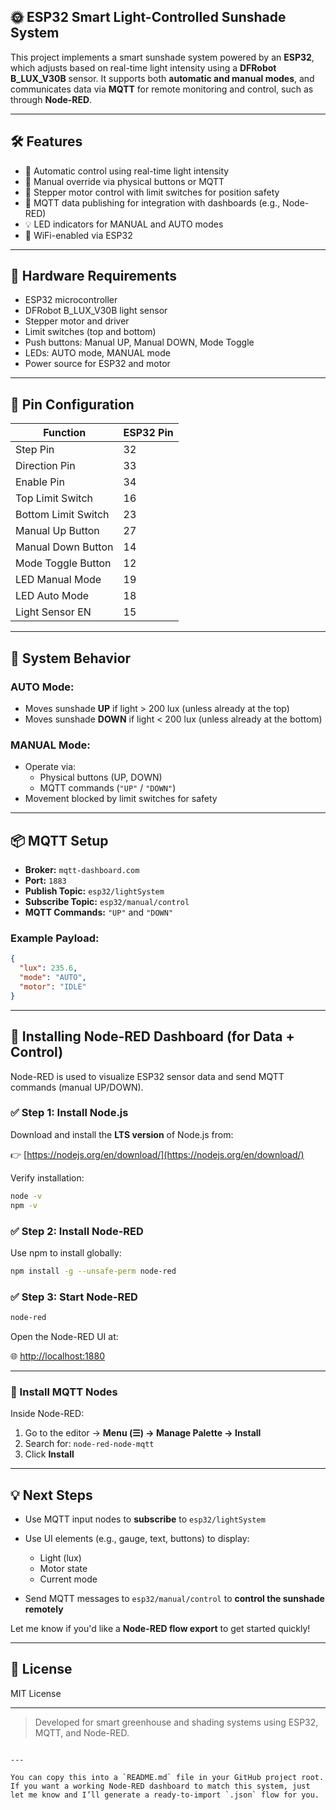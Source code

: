 
## 🌞 ESP32 Smart Light-Controlled Sunshade System

This project implements a smart sunshade system powered by an **ESP32**, which adjusts based on real-time light intensity using a **DFRobot B_LUX_V30B** sensor. It supports both **automatic and manual modes**, and communicates data via **MQTT** for remote monitoring and control, such as through **Node-RED**.

---

## 🛠️ Features

- 🔆 Automatic control using real-time light intensity
- 🧠 Manual override via physical buttons or MQTT
- 🚦 Stepper motor control with limit switches for position safety
- 📡 MQTT data publishing for integration with dashboards (e.g., Node-RED)
- 💡 LED indicators for MANUAL and AUTO modes
- 📶 WiFi-enabled via ESP32

---

## 🧩 Hardware Requirements

- ESP32 microcontroller
- DFRobot B_LUX_V30B light sensor
- Stepper motor and driver
- Limit switches (top and bottom)
- Push buttons: Manual UP, Manual DOWN, Mode Toggle
- LEDs: AUTO mode, MANUAL mode
- Power source for ESP32 and motor

---

## 📌 Pin Configuration

| Function           | ESP32 Pin |
|--------------------|-----------|
| Step Pin           | 32        |
| Direction Pin      | 33        |
| Enable Pin         | 34        |
| Top Limit Switch   | 16        |
| Bottom Limit Switch| 23        |
| Manual Up Button   | 27        |
| Manual Down Button | 14        |
| Mode Toggle Button | 12        |
| LED Manual Mode    | 19        |
| LED Auto Mode      | 18        |
| Light Sensor EN    | 15        |

---

## 🧠 System Behavior

### AUTO Mode:
- Moves sunshade **UP** if light > 200 lux (unless already at the top)
- Moves sunshade **DOWN** if light < 200 lux (unless already at the bottom)

### MANUAL Mode:
- Operate via:
  - Physical buttons (UP, DOWN)
  - MQTT commands (`"UP"` / `"DOWN"`)
- Movement blocked by limit switches for safety

---

## 📦 MQTT Setup

- **Broker:** `mqtt-dashboard.com`
- **Port:** `1883`
- **Publish Topic:** `esp32/lightSystem`
- **Subscribe Topic:** `esp32/manual/control`
- **MQTT Commands:** `"UP"` and `"DOWN"`

### Example Payload:
```json
{
  "lux": 235.6,
  "mode": "AUTO",
  "motor": "IDLE"
}
````

---

## 🚀 Installing Node-RED Dashboard (for Data + Control)

Node-RED is used to visualize ESP32 sensor data and send MQTT commands (manual UP/DOWN).

### ✅ Step 1: Install Node.js

Download and install the **LTS version** of Node.js from:

👉 [https://nodejs.org/en/download/](https://nodejs.org/en/download/)

Verify installation:

```bash
node -v
npm -v
```

### ✅ Step 2: Install Node-RED

Use npm to install globally:

```bash
npm install -g --unsafe-perm node-red
```

### ✅ Step 3: Start Node-RED

```bash
node-red
```

Open the Node-RED UI at:

🌐 [http://localhost:1880](http://localhost:1880)

---

### 🧱 Install MQTT Nodes

Inside Node-RED:

1. Go to the editor → **Menu (☰) → Manage Palette → Install**
2. Search for: `node-red-node-mqtt`
3. Click **Install**

---

## 💡 Next Steps

* Use MQTT input nodes to **subscribe** to `esp32/lightSystem`
* Use UI elements (e.g., gauge, text, buttons) to display:

  * Light (lux)
  * Motor state
  * Current mode
* Send MQTT messages to `esp32/manual/control` to **control the sunshade remotely**

Let me know if you'd like a **Node-RED flow export** to get started quickly!

---

## 📜 License

MIT License

---

> Developed for smart greenhouse and shading systems using ESP32, MQTT, and Node-RED.

```

---

You can copy this into a `README.md` file in your GitHub project root. If you want a working Node-RED dashboard to match this system, just let me know and I’ll generate a ready-to-import `.json` flow for you.
```
